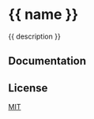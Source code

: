 # {{ name }}

{{ description }}

## Documentation

## License

[MIT](https://opensource.org/licenses/MIT)
